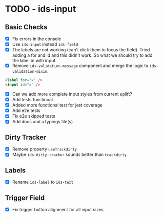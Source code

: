 # TODO - ids-input

## Basic Checks
- [x] Fix errors in the console
- [x] Use `ids-input` instead `ids-field`
- [x] The labels are not working (can't click them to focus the field). Tried adding a for and id and this didn't work. So what we should try to add the label in with input.
- [x] Remove `ids-validation-message` component and merge the logic to `ids-validation-mixin`.

```html
<label for="x" />
<input id="x" />
```
- [x] Can we add more complete input styles from current uplift?
- [x] Add tests functional
- [x] Added more functional test for jest coverage
- [x] Add e2e tests
- [x] Fix e2e skipped tests
- [x] Add docs and a typings file(s)

## Dirty Tracker

- [x] Remove property `useTrackdirty`
- [x] Maybe `ids-dirty-tracker` sounds better than `trackdirty`

## Labels

- [x] Rename `ids-label` to `ids-text`

## Trigger Field
- [x] Fix trigger button alignment for all input sizes
